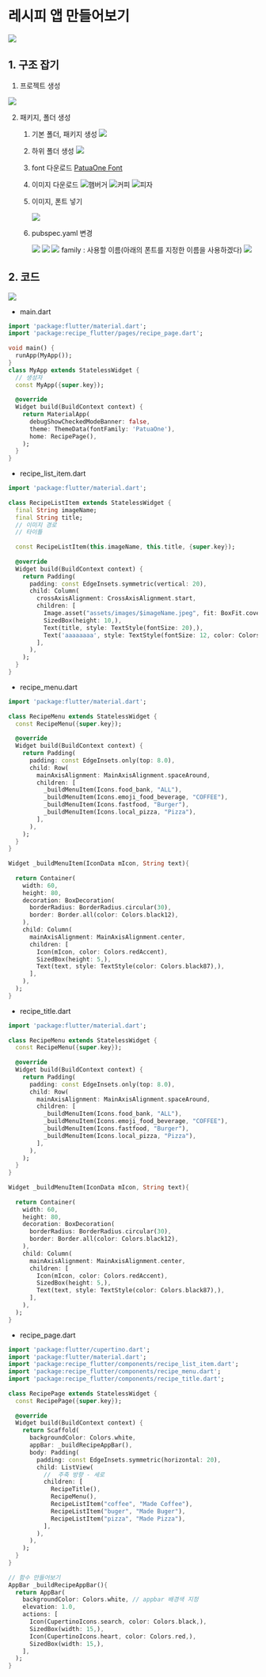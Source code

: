 
# 레시피 앱 만들어보기

![](https://i.imgur.com/gPrD0cm.png)



## 1. 구조 잡기

1. 프로젝트 생성

![](https://i.imgur.com/4yegJAP.png)


2. 패키지, 폴더 생성
	1. 기본 폴더, 패키지 생성
		![](https://i.imgur.com/FZqQsml.png)
		
	2. 하위 폴더 생성
	![](https://i.imgur.com/hVD7oFj.png)
	3. font 다운로드
	[PatuaOne Font](https://fonts.google.com/specimen/Patua+One)
	4. 이미지 다운로드
	![햄버거](https://i.imgur.com/08QntoO.jpg)
	![커피](https://i.imgur.com/J346gPH.jpg)
	![피자](https://i.imgur.com/0eMQM1s.jpg)
	5. 이미지, 폰트 넣기
	
		![](https://i.imgur.com/OUGYF4M.png)
	6. pubspec.yaml 변경

		![](https://i.imgur.com/3YDzn5p.png)
		![](https://i.imgur.com/a87kne3.png)
		![](https://i.imgur.com/CUf0pfI.png)
		family : 사용할 이름(아래의 폰트를 지정한 이름을 사용하겠다)
		![](https://i.imgur.com/ulxRbun.png)


## 2. 코드

![](https://i.imgur.com/5wxc1yJ.png)

- main.dart
```dart
import 'package:flutter/material.dart';  
import 'package:recipe_flutter/pages/recipe_page.dart';  
  
void main() {  
  runApp(MyApp());  
}  
class MyApp extends StatelessWidget {  
  // 생성자  
  const MyApp({super.key});  
  
  @override  
  Widget build(BuildContext context) {  
    return MaterialApp(  
      debugShowCheckedModeBanner: false,  
      theme: ThemeData(fontFamily: 'PatuaOne'),  
      home: RecipePage(),  
    );  
  }  
}
```

- recipe_list_item.dart
```dart
import 'package:flutter/material.dart';  
  
class RecipeListItem extends StatelessWidget {  
  final String imageName;  
  final String title;  
  // 이미지 경로  
  // 타이틀  
  
  const RecipeListItem(this.imageName, this.title, {super.key});  
  
  @override  
  Widget build(BuildContext context) {  
    return Padding(  
      padding: const EdgeInsets.symmetric(vertical: 20),  
      child: Column(  
        crossAxisAlignment: CrossAxisAlignment.start,  
        children: [  
          Image.asset("assets/images/$imageName.jpeg", fit: BoxFit.cover,),  
          SizedBox(height: 10,),  
          Text(title, style: TextStyle(fontSize: 20),),  
          Text('aaaaaaaa', style: TextStyle(fontSize: 12, color: Colors.grey),),  
        ],  
      ),  
    );  
  }  
}
```

- recipe_menu.dart
```dart
import 'package:flutter/material.dart';  
  
class RecipeMenu extends StatelessWidget {  
  const RecipeMenu({super.key});  
  
  @override  
  Widget build(BuildContext context) {  
    return Padding(  
      padding: const EdgeInsets.only(top: 8.0),  
      child: Row(  
        mainAxisAlignment: MainAxisAlignment.spaceAround,  
        children: [  
          _buildMenuItem(Icons.food_bank, "ALL"),  
          _buildMenuItem(Icons.emoji_food_beverage, "COFFEE"),  
          _buildMenuItem(Icons.fastfood, "Burger"),  
          _buildMenuItem(Icons.local_pizza, "Pizza"),  
        ],  
      ),  
    );  
  }  
}  
  
Widget _buildMenuItem(IconData mIcon, String text){  
  
  return Container(  
    width: 60,  
    height: 80,  
    decoration: BoxDecoration(  
      borderRadius: BorderRadius.circular(30),  
      border: Border.all(color: Colors.black12),  
    ),  
    child: Column(  
      mainAxisAlignment: MainAxisAlignment.center,  
      children: [  
        Icon(mIcon, color: Colors.redAccent),  
        SizedBox(height: 5,),  
        Text(text, style: TextStyle(color: Colors.black87),),  
      ],  
    ),  
  );  
}
```

- recipe_title.dart
```dart
import 'package:flutter/material.dart';  
  
class RecipeMenu extends StatelessWidget {  
  const RecipeMenu({super.key});  
  
  @override  
  Widget build(BuildContext context) {  
    return Padding(  
      padding: const EdgeInsets.only(top: 8.0),  
      child: Row(  
        mainAxisAlignment: MainAxisAlignment.spaceAround,  
        children: [  
          _buildMenuItem(Icons.food_bank, "ALL"),  
          _buildMenuItem(Icons.emoji_food_beverage, "COFFEE"),  
          _buildMenuItem(Icons.fastfood, "Burger"),  
          _buildMenuItem(Icons.local_pizza, "Pizza"),  
        ],  
      ),  
    );  
  }  
}  
  
Widget _buildMenuItem(IconData mIcon, String text){  
  
  return Container(  
    width: 60,  
    height: 80,  
    decoration: BoxDecoration(  
      borderRadius: BorderRadius.circular(30),  
      border: Border.all(color: Colors.black12),  
    ),  
    child: Column(  
      mainAxisAlignment: MainAxisAlignment.center,  
      children: [  
        Icon(mIcon, color: Colors.redAccent),  
        SizedBox(height: 5,),  
        Text(text, style: TextStyle(color: Colors.black87),),  
      ],  
    ),  
  );  
}
```

- recipe_page.dart
```dart
import 'package:flutter/cupertino.dart';  
import 'package:flutter/material.dart';  
import 'package:recipe_flutter/components/recipe_list_item.dart';  
import 'package:recipe_flutter/components/recipe_menu.dart';  
import 'package:recipe_flutter/components/recipe_title.dart';  
  
class RecipePage extends StatelessWidget {  
  const RecipePage({super.key});  
  
  @override  
  Widget build(BuildContext context) {  
    return Scaffold(  
      backgroundColor: Colors.white,  
      appBar: _buildRecipeAppBar(),  
      body: Padding(  
        padding: const EdgeInsets.symmetric(horizontal: 20),  
        child: ListView(  
          //  주축 방향 - 세로  
          children: [  
            RecipeTitle(),  
            RecipeMenu(),  
            RecipeListItem("coffee", "Made Coffee"),  
            RecipeListItem("buger", "Made Buger"),  
            RecipeListItem("pizza", "Made Pizza"),  
          ],  
        ),  
      ),  
    );  
  }  
}  
  
// 함수 만들어보기  
AppBar _buildRecipeAppBar(){  
  return AppBar(  
    backgroundColor: Colors.white, // appbar 배경색 지정  
    elevation: 1.0,  
    actions: [  
      Icon(CupertinoIcons.search, color: Colors.black,),  
      SizedBox(width: 15,),  
      Icon(CupertinoIcons.heart, color: Colors.red,),  
      SizedBox(width: 15,),  
    ],  
  );  
}
```